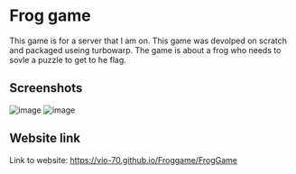 
# Frog game

This game is for a server that I am on. This game was devolped on scratch and packaged useing turbowarp. The game is about a frog who needs to sovle a puzzle to get to he flag.

## Screenshots

![image](https://user-images.githubusercontent.com/57294691/198853730-2510c6c8-e8a0-4760-808e-16b74ecdcf71.png)
![image](https://user-images.githubusercontent.com/57294691/198853733-c904a714-48ad-4939-bb87-8c709aea701c.png)



## Website link

Link to website: https://vio-70.github.io/Froggame/FrogGame

